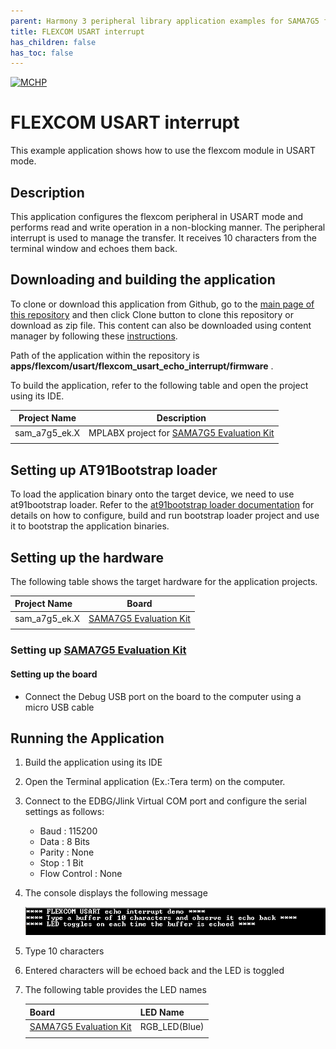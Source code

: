 ```yaml
---
parent: Harmony 3 peripheral library application examples for SAMA7G5 family
title: FLEXCOM USART interrupt 
has_children: false
has_toc: false
---
```


[![MCHP](https://www.microchip.com/ResourcePackages/Microchip/assets/dist/images/logo.png)](https://www.microchip.com)

# FLEXCOM USART interrupt

This example application shows how to use the flexcom module in USART mode.

## Description

This application configures the flexcom peripheral in USART mode and performs read and write operation in a non-blocking manner. The peripheral interrupt is used to manage the transfer. It receives 10 characters from the terminal window and echoes them back.

## Downloading and building the application

To clone or download this application from Github, go to the [main page of this repository](https://github.com/Microchip-MPLAB-Harmony/csp_apps_sam_a5d2) and then click Clone button to clone this repository or download as zip file.
This content can also be downloaded using content manager by following these [instructions](https://github.com/Microchip-MPLAB-Harmony/contentmanager/wiki).

Path of the application within the repository is **apps/flexcom/usart/flexcom_usart_echo_interrupt/firmware** .

To build the application, refer to the following table and open the project using its IDE.

| Project Name      | Description                                    |
| ----------------- | ---------------------------------------------- |
| sam_a7g5_ek.X | MPLABX project for [SAMA7G5 Evaluation Kit](https://www.microchip.com/DevelopmentTools/ProductDetails) |
|||

## Setting up AT91Bootstrap loader

To load the application binary onto the target device, we need to use at91bootstrap loader. Refer to the [at91bootstrap loader documentation](../../../docs/readme_bootstrap.md) for details on how to configure, build and run bootstrap loader project and use it to bootstrap the application binaries.

## Setting up the hardware

The following table shows the target hardware for the application projects.

| Project Name| Board|
|:---------|:---------:|
| sam_a7g5_ek.X | [SAMA7G5 Evaluation Kit](https://www.microchip.com/DevelopmentTools/ProductDetails) |
|||

### Setting up [SAMA7G5 Evaluation Kit](https://www.microchip.com/DevelopmentTools/ProductDetails)

#### Setting up the board

- Connect the Debug USB port on the board to the computer using a micro USB cable

## Running the Application

1. Build the application using its IDE
2. Open the Terminal application (Ex.:Tera term) on the computer.
3. Connect to the EDBG/Jlink Virtual COM port and configure the serial settings as follows:
    - Baud : 115200
    - Data : 8 Bits
    - Parity : None
    - Stop : 1 Bit
    - Flow Control : None
4. The console displays the following message

    ![output](images/output_flexcom_usart_echo_blocking.png)

5. Type 10 characters
6. Entered characters will be echoed back and the LED is toggled
7. The following table provides the LED names

    | Board      | LED Name                                    |
    | ----------------- | ---------------------------------------------- |
    | [SAMA7G5 Evaluation Kit](https://www.microchip.com/DevelopmentTools/ProductDetails) |RGB_LED(Blue) |
    |||
